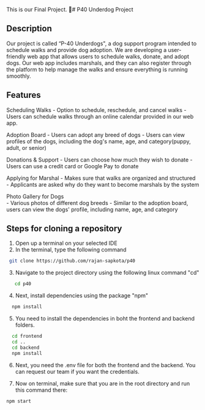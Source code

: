 This is our Final Project.
🐾# P40 Underdog Project 

## Description
Our project is called “P-40 Underdogs", a dog support program intended to schedule walks and provide dog adoption. 
We are developing a user-friendly web app that allows users to schedule walks, donate, and adopt dogs. 
Our web app includes marshals, and they can also register through the platform to help manage the walks and ensure everything is running smoothly.

## Features
Scheduling Walks 
	- Option to schedule, reschedule, and cancel walks
	- Users can schedule walks through an online calendar provided in our web app.
	 
Adoption Board
	- Users can adopt any breed of dogs
	- Users can view profiles of the dogs, including the dog's name, age, and category(puppy, adult, or senior)
	
Donations & Support
	- Users can choose how much they wish to donate 
	- Users can use a credit card or Google Pay to donate 
	
Applying for Marshal
	- Makes sure that walks are organized and structured 
	- Applicants are asked why do they want to become marshals by the system
	
Photo Gallery for Dogs  
	- Various photos of different dog breeds 
	- Similar to the adoption board, users can view the dogs' profile, including name, age, and category
 

## Steps for cloning a repository 
1. Open up a terminal on your selected IDE
2. In the terminal, type the following command

 ```bash
  git clone https://github.com/rajan-sapkota/p40
```
3. Navigate to the project directory using the following linux command "cd"
```bash
   cd p40
```
4. Next, install dependencies using the package "npm"
 ```bash
   npm install
```
5. You need to install the dependencies in boht the frontend and backend folders. 
 ```bash
   cd frontend
   cd ..
   cd backend
   npm install
```
6. Next, you need the .env file for both the frontend and the backend. You can request our team if you want the credentials.

7. Now on terminal, make sure that you are in the root directory and run this command there:

```bash
npm start
```


